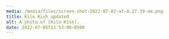 ```yaml
---
media: /media/files/screen-shot-2022-07-02-at-8.27.39-am.png
title: Kilo Kish updated
alt: A photo of [Kilo Kish].
date: 2022-07-05T11:53:00-0500
---
```

